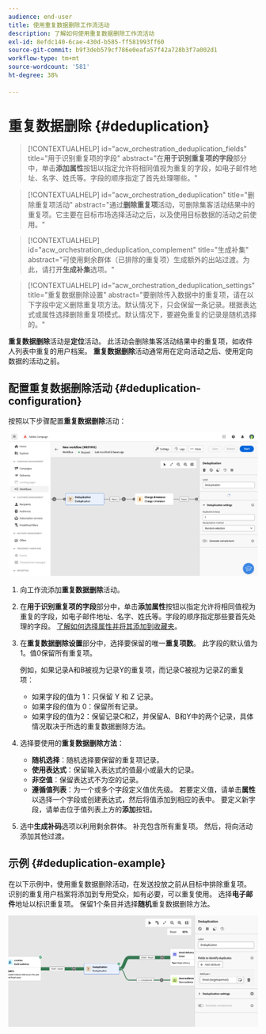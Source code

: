 ```yaml
---
audience: end-user
title: 使用重复数据删除工作流活动
description: 了解如何使用重复数据删除工作流活动
exl-id: 8efdc140-6cae-430d-b585-ff581993ff60
source-git-commit: b9f3deb579cf786e0eafa57f42a728b3f7a002d1
workflow-type: tm+mt
source-wordcount: '581'
ht-degree: 38%

---
```


# 重复数据删除 {#deduplication}

>[!CONTEXTUALHELP]
>id="acw_orchestration_deduplication_fields"
>title="用于识别重复项的字段"
>abstract="在&#x200B;**用于识别重复项的字段**&#x200B;部分中，单击&#x200B;**&#x200B;添加属性**&#x200B;按钮以指定允许将相同值视为重复的字段，如电子邮件地址、名字、姓氏等。字段的顺序指定了首先处理哪些。"

>[!CONTEXTUALHELP]
>id="acw_orchestration_deduplication"
>title="删除重复项活动"
>abstract="通过&#x200B;**删除重复项**&#x200B;活动，可删除集客活动结果中的重复项。它主要在目标市场选择活动之后，以及使用目标数据的活动之前使用。"

>[!CONTEXTUALHELP]
>id="acw_orchestration_deduplication_complement"
>title="生成补集"
>abstract="可使用剩余群体（已排除的重复项）生成额外的出站过渡。为此，请打开&#x200B;**生成补集**&#x200B;选项。"

>[!CONTEXTUALHELP]
>id="acw_orchestration_deduplication_settings"
>title="重复数据删除设置"
>abstract="要删除传入数据中的重复项，请在以下字段中定义删除重复项方法。默认情况下，只会保留一条记录。根据表达式或属性选择删除重复项模式。默认情况下，要避免重复的记录是随机选择的。"

**重复数据删除**&#x200B;活动是&#x200B;**定位**&#x200B;活动。 此活动会删除集客活动结果中的重复项，如收件人列表中重复的用户档案。 **重复数据删除**&#x200B;活动通常用在定向活动之后、使用定向数据的活动之前。

## 配置重复数据删除活动 {#deduplication-configuration}

按照以下步骤配置&#x200B;**重复数据删除**&#x200B;活动：

![工作流去重配置进程](../assets/workflow-deduplication.png)

1. 向工作流添加&#x200B;**重复数据删除**&#x200B;活动。

1. 在&#x200B;**用于识别重复项的字段**&#x200B;部分中，单击&#x200B;**&#x200B;添加属性**&#x200B;按钮以指定允许将相同值视为重复的字段，如电子邮件地址、名字、姓氏等。字段的顺序指定那些要首先处理的字段。 [了解如何选择属性并将其添加到收藏夹](../../get-started/attributes.md)。

1. 在&#x200B;**重复数据删除设置**&#x200B;部分中，选择要保留的唯一&#x200B;**重复项数**。 此字段的默认值为 1。值0保留所有重复项。

   例如，如果记录A和B被视为记录Y的重复项，而记录C被视为记录Z的重复项：

   * 如果字段的值为 1：只保留 Y 和 Z 记录。
   * 如果字段的值为 0：保留所有记录。
   * 如果字段的值为2：保留记录C和Z，并保留A、B和Y中的两个记录，具体情况取决于所选的重复数据删除方法。

1. 选择要使用的&#x200B;**重复数据删除方法**：

   * **随机选择**：随机选择要保留的重复项记录。
   * **使用表达式**：保留输入表达式的值最小或最大的记录。
   * **非空值**：保留表达式不为空的记录。
   * **遵循值列表**：为一个或多个字段定义值优先级。 若要定义值，请单击&#x200B;**属性**&#x200B;以选择一个字段或创建表达式，然后将值添加到相应的表中。 要定义新字段，请单击位于值列表上方的&#x200B;**添加**&#x200B;按钮。

1. 选中&#x200B;**生成补码**&#x200B;选项以利用剩余群体。 补充包含所有重复项。 然后，将向活动添加其他过渡。

## 示例 {#deduplication-example}

在以下示例中，使用重复数据删除活动，在发送投放之前从目标中排除重复项。 识别的重复用户档案将添加到专用受众，如有必要，可以重复使用。 选择&#x200B;**电子邮件**&#x200B;地址以标识重复项。 保留1个条目并选择&#x200B;**随机**&#x200B;重复数据删除方法。

![工作流中的重复数据删除活动示例](../assets/workflow-deduplication-example.png)